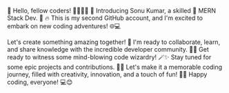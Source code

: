 👋 Hello, fellow coders! 👩‍💻👨‍💻
📢 Introducing Sonu Kumar, a skilled 🌟 MERN Stack Dev. 🚀
🔥 This is my second GitHub account, and I'm excited to embark on new coding adventures! 🌐💻

Let's create something amazing together! 🤝 I'm ready to collaborate, learn, and share knowledge with the incredible developer community. 🧠💡
Get ready to witness some mind-blowing code wizardry! 🪄✨ Stay tuned for some epic projects and contributions. 💪🚀
Let's make it a memorable coding journey, filled with creativity, innovation, and a touch of fun! 🎉🌈
Happy coding, everyone! 💻😊
